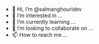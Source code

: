 - 👋 Hi, I’m @salmanghouridev
- 👀 I’m interested in ...
- 🌱 I’m currently learning ...
- 💞️ I’m looking to collaborate on ...
- 📫 How to reach me ...

<!---
salmanghouridev/salmanghouridev is a ✨ special ✨ repository because its `README.md` (this file) appears on your GitHub profile.
You can click the Preview link to take a look at your changes.
--->
